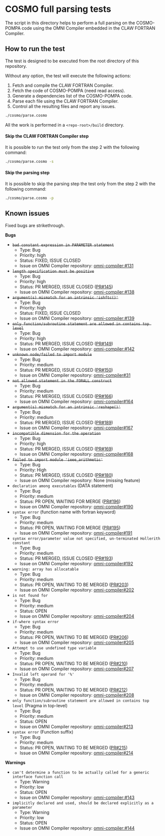 # COSMO full parsing tests
The script in this directory helps to perform a full parsing on the COSMO-POMPA
code using the OMNI Compiler embedded in the CLAW FORTRAN Compiler.

## How to run the test
The test is designed to be executed from the root directory of this repository.

Without any option, the test will execute the following actions:
1) Fetch and compile the CLAW FORTRAN Compiler.
2) Fetch the code of COSMO-POMPA (need read access).
3) Generate a dependencies list of the COSMO-POMPA code.
4) Parse each file using the CLAW FORTRAN Compiler.
5) Control all the resulting files and report any issues.

```bash
./cosmo/parse.cosmo
```

All the work is performed in a `<repo-root>/build` directory.

#### Skip the CLAW FORTRAN Compiler step
It is possible to run the test only from the step 2 with the following command:
```bash
./cosmo/parse.cosmo -s
```

#### Skip the parsing step
It is possible to skip the parsing step the test only from the step 2 with the following command:
```bash
./cosmo/parse.cosmo -p
```

## Known issues
Fixed bugs are strikethrough.

**Bugs**
* ~~`bad constant expression in PARAMETER statement`~~
  * Type: Bug
  * Priority: high
  * Status: FIXED, ISSUE CLOSED
  * Issue on OMNI Compiler repository: [omni-compiler:#131](https://github.com/omni-compiler/omni-compiler/issues/131)
* ~~`length specification must be positive`~~
  * Type: Bug
  * Priority: high
  * Status: PR MERGED, ISSUE CLOSED ([PR#145](https://github.com/omni-compiler/omni-compiler/pull/145))
  * Issue on OMNI Compiler repository: [omni-compiler:#138](https://github.com/omni-compiler/omni-compiler/issues/138)
* ~~`argument(s) mismatch for an intrinsic 'ishftc()'`~~
  * Type: Bug
  * Priority: high
  * Status: FIXED, ISSUE CLOSED
  * Issue on OMNI Compiler repository: [omni-compiler:#139](https://github.com/omni-compiler/omni-compiler/issues/139)
* ~~`only function/subroutine statement are allowed in contains top level`~~
  * Type: Bug
  * Priority: high
  * Status: PR MERGED, ISSUE CLOSED ([PR#149](https://github.com/omni-compiler/omni-compiler/pull/149))
  * Issue on OMNI Compiler repository: [omni-compiler:#142](https://github.com/omni-compiler/omni-compiler/issues/142)
* ~~`unknown node/failed to import module`~~
  * Type: Bug
  * Priority: medium
  * Status: PR MERGED, ISSUE CLOSED ([PR#150](https://github.com/omni-compiler/omni-compiler/pull/150))
  * Issue on OMNI Compiler repository: [omni-compiler#31](https://github.com/omni-compiler/omni-compiler/issues/31)
* ~~`not allowed statement in the FORALL construct`~~
  * Type: Bug
  * Priority: medium
  * Status: PR MERGED, ISSUE CLOSED ([PR#166](https://github.com/omni-compiler/omni-compiler/pull/166))
  * Issue on OMNI Compiler repository: [omni-compiler#164](https://github.com/omni-compiler/omni-compiler/issues/164)
* ~~`argument(s) mismatch for an intrinsic 'reshape()'`~~
  * Type: Bug
  * Priority: medium
  * Status: PR MERGED, ISSUE CLOSED ([PR#189](https://github.com/omni-compiler/omni-compiler/pull/189))
  * Issue on OMNI Compiler repository: [omni-compiler#167](https://github.com/omni-compiler/omni-compiler/issues/167)
* ~~`incompatible dimension for the operation`~~
  * Type: Bug
  * Priority: high
  * Status: PR MERGED, ISSUE CLOSED ([PR#169](https://github.com/omni-compiler/omni-compiler/pull/169))
  * Issue on OMNI Compiler repository: [omni-compiler#168](https://github.com/omni-compiler/omni-compiler/issues/168)
* ~~`failed to import module 'ieee_arithmetic'`~~
  * Type: Bug
  * Priority: High
  * Status: PR MERGED, ISSUE CLOSED ([PR#180](https://github.com/omni-compiler/omni-compiler/pull/180))
  * Issue on OMNI Compiler repository: None (missing feature)
* `declaration among executables` (DATA statement)
  * Type: Bug
  * Priority: medium
  * Status: PR OPEN, WAITING FOR MERGE ([PR#196](https://github.com/omni-compiler/omni-compiler/pull/196))
  * Issue on OMNI Compiler repository: [omni-compiler#190](https://github.com/omni-compiler/omni-compiler/issues/190)
* `syntax error` (function name with fortran keyword)
  * Type: Bug
  * Priority: medium
  * Status: PR OPEN, WAITING FOR MERGE ([PR#195](https://github.com/omni-compiler/omni-compiler/pull/195))
  * Issue on OMNI Compiler repository: [omni-compiler#191](https://github.com/omni-compiler/omni-compiler/issues/191)
* `syntax error/parameter value not specified, un-terminated Hollerith constant`
  * Type: Bug
  * Priority: medium
  * Status: PR MERGED, ISSUE CLOSED ([PR#193](https://github.com/omni-compiler/omni-compiler/pull/193))
  * Issue on OMNI Compiler repository: [omni-compiler#192](https://github.com/omni-compiler/omni-compiler/issues/191)
* `warning: array has allocatable`
  * Type: Bug
  * Priority: medium
  * Status: PR OPEN, WAITING TO BE MERGED ([PR#203](https://github.com/omni-compiler/omni-compiler/pull/203))
  * Issue on OMNI Compiler repository: [omni-compiler#202](https://github.com/omni-compiler/omni-compiler/issues/202)
* `is not found for`
  * Type: Bug
  * Priority: medium
  * Status: OPEN
  * Issue on OMNI Compiler repository: [omni-compiler#204](https://github.com/omni-compiler/omni-compiler/issues/204)
* `if-where syntax error`
  * Type: Bug
  * Priority: medium
  * Status: PR OPEN, WAITING TO BE MERGED  ([PR#206](https://github.com/omni-compiler/omni-compiler/pull/206))
  * Issue on OMNI Compiler repository: [omni-compiler#205](https://github.com/omni-compiler/omni-compiler/issues/205)
* `Attempt to use undefined type variable`
  * Type: Bug
  * Priority: medium
  * Status: PR OPEN, WAITING TO BE MERGED  ([PR#210](https://github.com/omni-compiler/omni-compiler/pull/210))
  * Issue on OMNI Compiler repository: [omni-compiler#207](https://github.com/omni-compiler/omni-compiler/issues/207)
* `Invalid left operand for '%'`
  * Type: Bug
  * Priority: medium
  * Status: PR OPEN, WAITING TO BE MERGED  ([PR#212](https://github.com/omni-compiler/omni-compiler/pull/212))
  * Issue on OMNI Compiler repository: [omni-compiler#208](https://github.com/omni-compiler/omni-compiler/issues/208)
* `only function/subroutine statement are allowed in contains top level` (Pragma in top-level)
  * Type: Bug
  * Priority: medium
  * Status: OPEN
  * Issue on OMNI Compiler repository: [omni-compiler#213](https://github.com/omni-compiler/omni-compiler/issues/213)
* `syntax error` (Function suffix)
  * Type: Bug
  * Priority: medium
  * Status: PR OPEN, WAITING TO BE MERGED  ([PR#215](https://github.com/omni-compiler/omni-compiler/pull/215))
  * Issue on OMNI Compiler repository: [omni-compiler#214](https://github.com/omni-compiler/omni-compiler/issues/214)

**Warnings**
* `can't determine a function to be actually called for a generic interface function call`
  * Type: Warning
  * Priority: low
  * Status: OPEN
  * Issue on OMNI Compiler repository: [omni-compiler:#143](https://github.com/omni-compiler/omni-compiler/issues/143)
* `implicitly declared and used, should be declared explicitly as a parameter`
  * Type: Warning
  * Priority: low
  * Status: OPEN
  * Issue on OMNI Compiler repository: [omni-compiler:#144](https://github.com/omni-compiler/omni-compiler/issues/144)
